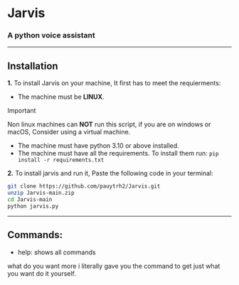 # Jarvis
### A python voice assistant

------------

## Installation
**1.** To install Jarvis on your machine, It first has to meet the requierments:
-  The machine must be **LINUX**.

> [!IMPORTANT]
> Non linux machines can **NOT** run this script, if you are on windows or macOS, Consider using a virtual machine.

- The machine must have python 3.10 or above installed.
- The machine must have all the requirements. To install them run:  ```pip install -r requirements.txt```


**2.** To install jarvis and run it, Paste the following code in your terminal: 
```bash
git clone https://github.com/pauytrh2/Jarvis.git
unzip Jarvis-main.zip
cd Jarvis-main
python jarvis.py
```

------------

## Commands:

- help: shows all commands

what do you want more i literally gave you the command to get just what you want do it yourself.
